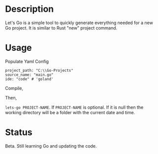 # Description 

Let's Go is a simple tool to quickly generate everything needed for a new Go project. It is similar to Rust "new" project command. 

# Usage 

Populate Yaml Config 

```
project_path: "C:\\Go-Projects"
source_name: "main.go"
ide: "code" # 'goland'
```
Compile, 

Then, 

`lets-go PROJECT-NAME`. If `PROJECT-NAME` is optional. If it is null then the working directory will be a folder with the current date and time. 

# Status 
Beta. Still learning Go and updating the code. 